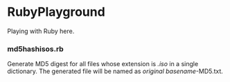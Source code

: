 # RubyPlayground
Playing with Ruby here.

### md5hashisos.rb
Generate MD5 digest for all files whose extension is *.iso* in a single dictionary. The generated file will be named as *original basename*-MD5.txt.